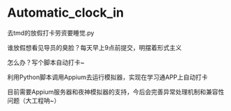 # Automatic_clock_in
 去tmd的放假打卡劳资要睡觉.py
 
谁放假想看见导员的臭脸？每天早上9点前提交，明摆着形式主义

怎么办？写个脚本自动打卡~

利用Python脚本调用Appium去运行模拟器，实现在学习通APP上自动打卡

目前需要Appium服务器和夜神模拟器的支持，今后会完善异常处理机制和兼容性问题（大工程呐~）
